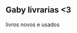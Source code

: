<!DOCTYPE html>
<html lang = "pt-br">
<html>
<meta charset= "UTF - 8">
<h1><title>-----</title></h1>
<html> 
<h2> Gaby livrarias <3 </h2>
<p3> livros novos e usados </p3>
<html>
